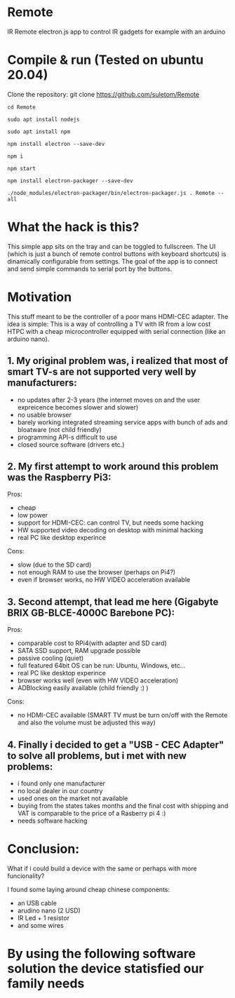 # Remote
IR Remote electron.js app to control IR gadgets for example with an arduino 

# Compile & run (Tested on ubuntu 20.04)

Clone the repository: git clone https://github.com/suletom/Remote

```
cd Remote

sudo apt install nodejs

sudo apt install npm

npm install electron --save-dev

npm i

npm start

npm install electron-packager --save-dev

./node_modules/electron-packager/bin/electron-packager.js . Remote --all

```


# What the hack is this?
This simple app sits on the tray and can be toggled to fullscreen. The UI (which is just a bunch of remote control buttons with keyboard shortcuts) is dinamically configurable from settings. The goal of the app is to connect and send simple commands to serial port by the buttons.

# Motivation
This stuff meant to be the controller of a poor mans HDMI-CEC adapter. 
The idea is simple: This is a way of controlling a TV with IR from a low cost HTPC with a cheap microcontroller equipped with serial connection (like an arduino nano).

## 1. My original problem was, i realized that most of smart TV-s are not supported very well by manufacturers:
- no updates after 2-3 years (the internet moves on and the user expreicence becomes slower and slower)
- no usable browser
- barely working integrated streaming service apps with bunch of ads and bloatware (not child friendly)
- programming API-s difficult to use
- closed source software (drivers etc.)

## 2. My first attempt to work around this problem was the Raspberry Pi3:

Pros: 
- cheap 
- low power
- support for HDMI-CEC: can control TV, but needs some hacking
- HW supported video decoding on desktop with minimal hacking
- real PC like desktop experince

Cons: 
- slow (due to the SD card)
- not enough RAM to use the browser (perhaps on Pi4?)
- even if browser works, no HW VIDEO acceleration available

## 3. Second attempt, that lead me here (Gigabyte BRIX GB-BLCE-4000C Barebone PC): 

Pros:
- comparable cost to RPi4(with adapter and SD card)
- SATA SSD support, RAM upgrade possible
- passive cooling (quiet)
- full featured 64bit OS can be run: Ubuntu, Windows, etc...
- real PC like desktop experince
- browser works well (even with HW VIDEO acceleration)
- ADBlocking easily available (child friendly :) )

Cons:
- no HDMI-CEC available (SMART TV must be turn on/off with the Remote and also the volume must be adjusted this way)

## 4. Finally i decided to get a "USB - CEC Adapter" to solve all problems, but i met with new problems:
- i found only one manufacturer
- no local dealer in our country
- used ones on the market not available
- buying from the states takes months and the final cost with shipping and VAT is comparable to the price of a Rasberry pi 4 :)
- needs software hacking

# Conclusion:
What if i could build a device with the same or perhaps with more funcionality?

I found some laying around cheap chinese components:
- an USB cable
- arudino nano (2 USD)
- IR Led + 1 resistor
- and some wires

# By using the following software solution the device statisfied our family needs

